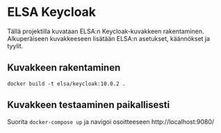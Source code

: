 # ELSA Keycloak

Tällä projektilla kuvataan ELSA:n Keycloak-kuvakkeen rakentaminen. Alkuperäiseen kuvakkeeseen lisätään ELSA:n asetukset, käännökset ja tyylit.

## Kuvakkeen rakentaminen
```
docker build -t elsa/keycloak:10.0.2 .
```

## Kuvakkeen testaaminen paikallisesti
Suorita ```docker-compose up``` ja navigoi osoitteeseen http://localhost:9080/
